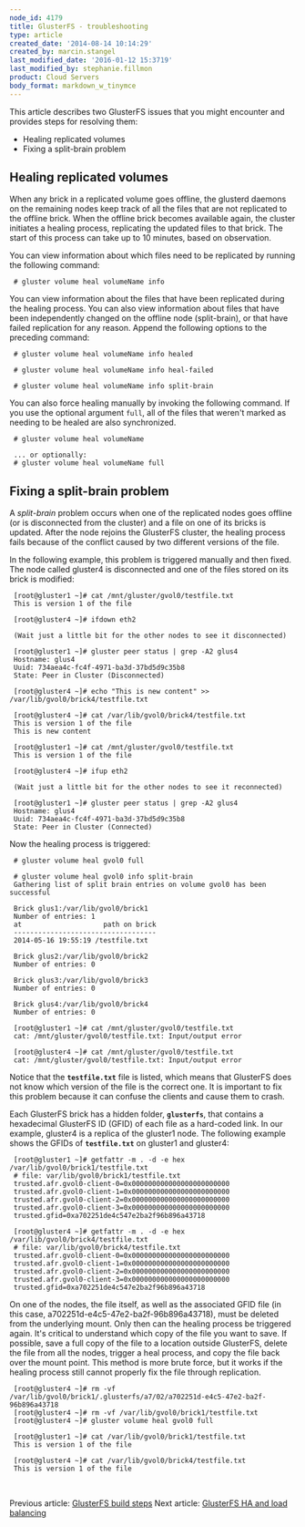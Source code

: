 ```yaml
---
node_id: 4179
title: GlusterFS - troubleshooting
type: article
created_date: '2014-08-14 10:14:29'
created_by: marcin.stangel
last_modified_date: '2016-01-12 15:3719'
last_modified_by: stephanie.fillmon
product: Cloud Servers
body_format: markdown_w_tinymce
---
```


This article describes two GlusterFS issues that you might encounter and provides steps for resolving them:

- Healing replicated volumes
- Fixing a split-brain problem

## Healing replicated volumes
When any brick in a replicated volume goes offline, the glusterd daemons on the remaining nodes keep track of all the files that are not replicated to the offline brick. When the offline brick becomes available again, the cluster initiates a healing process, replicating the updated files to that brick. The start of this process can take up to 10 minutes, based on observation.
  
You can view information about which files need to be replicated by running the following command:

     # gluster volume heal volumeName info

You can view information about the files that have been replicated during the healing process. You can also view information about files that have been independently changed on the offline node (split-brain), or that have failed replication for any reason. Append the following options to the preceding command:

     # gluster volume heal volumeName info healed
 
     # gluster volume heal volumeName info heal-failed
 
     # gluster volume heal volumeName info split-brain

You can also force healing manually by invoking the following command. If you use the optional argument `full`, all of the files that weren't marked as needing to be healed are also synchronized.

     # gluster volume heal volumeName

     ... or optionally:
     # gluster volume heal volumeName full

## Fixing a split-brain problem

A *split-brain* problem occurs when one of the replicated nodes goes offline (or is disconnected from the cluster) and a file on one of its bricks is updated. After the node rejoins the GlusterFS cluster, the healing process fails because of the conflict caused by two different versions of the file.   

In the following example, this problem is triggered manually and then fixed. The node called gluster4 is disconnected and one of the files stored on its brick is modified:

     [root@gluster1 ~]# cat /mnt/gluster/gvol0/testfile.txt
     This is version 1 of the file

     [root@gluster4 ~]# ifdown eth2

     (Wait just a little bit for the other nodes to see it disconnected)

     [root@gluster1 ~]# gluster peer status | grep -A2 glus4
     Hostname: glus4
     Uuid: 734aea4c-fc4f-4971-ba3d-37bd5d9c35b8
     State: Peer in Cluster (Disconnected)

     [root@gluster4 ~]# echo "This is new content" >> /var/lib/gvol0/brick4/testfile.txt

     [root@gluster4 ~]# cat /var/lib/gvol0/brick4/testfile.txt 
     This is version 1 of the file
     This is new content

     [root@gluster1 ~]# cat /mnt/gluster/gvol0/testfile.txt
     This is version 1 of the file

     [root@gluster4 ~]# ifup eth2

     (Wait just a little bit for the other nodes to see it reconnected)

     [root@gluster1 ~]# gluster peer status | grep -A2 glus4
     Hostname: glus4
     Uuid: 734aea4c-fc4f-4971-ba3d-37bd5d9c35b8
     State: Peer in Cluster (Connected)

Now the healing process is triggered:

     # gluster volume heal gvol0 full

     # gluster volume heal gvol0 info split-brain
     Gathering list of split brain entries on volume gvol0 has been successful 

     Brick glus1:/var/lib/gvol0/brick1
     Number of entries: 1
     at                    path on brick
     -----------------------------------
     2014-05-16 19:55:19 /testfile.txt

     Brick glus2:/var/lib/gvol0/brick2
     Number of entries: 0

     Brick glus3:/var/lib/gvol0/brick3
     Number of entries: 0

     Brick glus4:/var/lib/gvol0/brick4
     Number of entries: 0

     [root@gluster1 ~]# cat /mnt/gluster/gvol0/testfile.txt 
     cat: /mnt/gluster/gvol0/testfile.txt: Input/output error

     [root@gluster4 ~]# cat /mnt/gluster/gvol0/testfile.txt 
     cat: /mnt/gluster/gvol0/testfile.txt: Input/output error

Notice that the **`testfile.txt`** file is listed, which means that GlusterFS does not know which version of the file is the correct one. It is important to fix this problem because it can confuse the clients and cause them to crash.

Each GlusterFS brick has a hidden folder, **`glusterfs`**, that contains a hexadecimal GlusterFS ID (GFID) of each file as a hard-coded link. In our example, gluster4 is a replica of the gluster1 node. The following example shows the GFIDs of **`testfile.txt`** on gluster1 and gluster4:

     [root@gluster1 ~]# getfattr -m . -d -e hex /var/lib/gvol0/brick1/testfile.txt 
     # file: var/lib/gvol0/brick1/testfile.txt
     trusted.afr.gvol0-client-0=0x000000000000000000000000
     trusted.afr.gvol0-client-1=0x000000000000000000000000
     trusted.afr.gvol0-client-2=0x000000000000000000000000
     trusted.afr.gvol0-client-3=0x000000000000000000000000
     trusted.gfid=0xa702251de4c547e2ba2f96b896a43718

     [root@gluster4 ~]# getfattr -m . -d -e hex /var/lib/gvol0/brick4/testfile.txt 
     # file: var/lib/gvol0/brick4/testfile.txt
     trusted.afr.gvol0-client-0=0x000000000000000000000000
     trusted.afr.gvol0-client-1=0x000000000000000000000000
     trusted.afr.gvol0-client-2=0x000000000000000000000000
     trusted.afr.gvol0-client-3=0x000000000000000000000000
     trusted.gfid=0xa702251de4c547e2ba2f96b896a43718

On one of the nodes, the file itself, as well as the associated GFID file (in this case, a702251d-e4c5-47e2-ba2f-96b896a43718), must be deleted from the underlying mount. Only then can the healing process be triggered again. It's critical to understand which copy of the file you want to save. If possible, save a full copy of the file to a location outside GlusterFS, delete the file from all the nodes, trigger a heal process, and copy the file back over the mount point. This method is more brute force, but it works if the healing process still cannot properly fix the file through replication.

     [root@gluster4 ~]# rm -vf /var/lib/gvol0/brick1/.glusterfs/a7/02/a702251d-e4c5-47e2-ba2f-96b896a43718 
     [root@gluster4 ~]# rm -vf /var/lib/gvol0/brick1/testfile.txt 
     [root@gluster4 ~]# gluster volume heal gvol0 full

     [root@gluster1 ~]# cat /var/lib/gvol0/brick1/testfile.txt 
     This is version 1 of the file

     [root@gluster4 ~]# cat /var/lib/gvol0/brick4/testfile.txt 
     This is version 1 of the file
<br />

Previous article: [GlusterFS build steps](http://www.rackspace.com/knowledge_center/article/glusterfs-build-steps)          Next article: [GlusterFS HA and load balancing](http://www.rackspace.com/knowledge_center/article/glusterfs-ha-and-lb)
